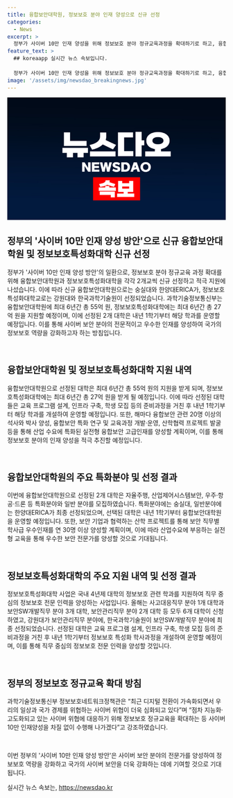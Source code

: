 ```yaml
---
title: 융합보안대학원, 정보보호 분야 인재 양성으로 신규 선정
categories:
  - News
excerpt: >
  정부가 사이버 10만 인재 양성을 위해 정보보호 분야 정규교육과정을 확대하기로 하고, 융합보안대학원과 정보보호특성화대학을 각각 2개교씩 선정했다. 융합보안대학원으로는 숭실대와 한양대ERICA, 정보보호특성화대학으로는 강원대와 한국과학기술원이 지원을 받는다. 선정된 대학에는 총 55억 원 또는 27억 원의 지원이 예정되어 있으며, 이를 통해 다양한 ICT 융합 산업 분야로의 보안 위협 대응과 인재 양성이 강화될 것으로 기대된다.
feature_text: >
  ## koreaapp 실시간 뉴스 속보입니다.

  정부가 사이버 10만 인재 양성을 위해 정보보호 분야 정규교육과정을 확대하기로 하고, 융합보안대학원과 정보보호특성화대학을 각각 2개교씩 선정했다. 융합보안대학원으로는 숭실대와 한양대ERICA, 정보보호특성화대학으로는 강원대와 한국과학기술원이 지원을 받는다. 선정된 대학에는 총 55억 원 또는 27억 원의 지원이 예정되어 있으며, 이를 통해 다양한 ICT 융합 산업 분야로의 보안 위협 대응과 인재 양성이 강화될 것으로 기대된다.
image: '/assets/img/newsdao_breakingnews.jpg'
---
```


<p><img src="/assets/img/newsdao_breakingnews.jpg" alt="koreaapp 속보" /></p>

<h2 data-ke-size="size26">정부의 '사이버 10만 인재 양성 방안'으로 신규 융합보안대학원 및 정보보호특성화대학 신규 선정</h2>

<p>정부가 '사이버 10만 인재 양성 방안'의 일환으로, 정보보호 분야 정규교육 과정 확대를 위해 융합보안대학원과 정보보호특성화대학을 각각 2개교씩 신규 선정하고 적극 지원에 나섰습니다. 이에 따라 신규 융합보안대학원으로는 숭실대와 한양대ERICA가, 정보보호특성화대학교로는 강원대와 한국과학기술원이 선정되었습니다. 과학기술정보통신부는 융합보안대학원에 최대 6년간 총 55억 원, 정보보호특성화대학에는 최대 6년간 총 27억 원을 지원할 예정이며, 이에 선정된 2개 대학은 내년 1학기부터 해당 학과를 운영할 예정입니다. 이를 통해 사이버 보안 분야의 전문적이고 우수한 인재를 양성하여 국가의 정보보호 역량을 강화하고자 하는 방침입니다.</p>

<p data-ke-size="size16">&nbsp;</p>

<h2 data-ke-size="size24">융합보안대학원 및 정보보호특성화대학 지원 내역</h2>

<p>융합보안대학원으로 선정된 대학은 최대 6년간 총 55억 원의 지원을 받게 되며, 정보보호특성화대학에는 최대 6년간 총 27억 원을 받게 될 예정입니다. 이에 따라 선정된 대학들은 교육 프로그램 설계, 인프라 구축, 학생 모집 등의 준비과정을 거친 후 내년 1학기부터 해당 학과를 개설하여 운영할 예정입니다. 또한, 해마다 융합보안 관련 20명 이상의 석사와 박사 양성, 융합보안 특화 연구 및 교육과정 개발·운영, 산학협력 프로젝트 발굴 등을 통해 산업 수요에 특화된 실전형 융합보안 고급인재를 양성할 계획이며, 이를 통해 정보보호 분야의 인재 양성을 적극 추진할 예정입니다.</p>

<p data-ke-size="size16">&nbsp;</p>

<h2 data-ke-size="size24">융합보안대학원의 주요 특화분야 및 선정 결과</h2>

<p>이번에 융합보안대학원으로 선정된 2개 대학은 자율주행, 산업제어시스템보안, 우주·항공·드론 등 특화분야와 일반 분야를 모집하였습니다. 특화분야에는 숭실대, 일반분야에는 한양대ERICA가 최종 선정되었으며, 선택된 대학은 내년 1학기부터 융합보안대학원을 운영할 예정입니다. 또한, 보안 기업과 협력하는 산학 프로젝트를 통해 보안 직무별 학사급 우수인재를 연 30명 이상 양성할 계획이며, 이에 따라 산업수요에 부응하는 실전형 교육을 통해 우수한 보안 전문가를 양성할 것으로 기대됩니다.</p>

<p data-ke-size="size16">&nbsp;</p>

<h2 data-ke-size="size24">정보보호특성화대학의 주요 지원 내역 및 선정 결과</h2>

<p>정보보호특성화대학 사업은 국내 4년제 대학의 정보보호 관련 학과를 지원하여 직무 중심의 정보보호 전문 인력을 양성하는 사업입니다. 올해는 사고대응직무 분야 1개 대학과 보안SW개발직무 분야 3개 대학, 보안관리직무 분야 2개 대학 등 모두 6개 대학이 신청하였고, 강원대가 보안관리직무 분야에, 한국과학기술원이 보안SW개발직무 분야에 최종 선정되었습니다. 선정된 대학은 교육 프로그램 설계, 인프라 구축, 학생 모집 등의 준비과정을 거친 후 내년 1학기부터 정보보호 특성화 학사과정을 개설하여 운영할 예정이며, 이를 통해 직무 중심의 정보보호 전문 인력을 양성할 것입니다.</p>

<p data-ke-size="size16">&nbsp;</p>

<h2 data-ke-size="size24">정부의 정보보호 정규교육 확대 방침</h2>

<p>과학기술정보통신부 정보보호네트워크정책관은 “최근 디지털 전환이 가속화되면서 우리의 일상과 국가 경제를 위협하는 사이버 위협이 더욱 심화되고 있다”며 “점차 지능화·고도화되고 있는 사이버 위협에 대응하기 위해 정보보호 정규교육을 확대하는 등 사이버 10만 인재양성을 차질 없이 수행해 나가겠다”고 강조하였습니다.</p>

<p data-ke-size="size16">&nbsp;</p>

<p>이번 정부의 '사이버 10만 인재 양성 방안'은 사이버 보안 분야의 전문가를 양성하여 정보보호 역량을 강화하고 국가의 사이버 보안을 더욱 강화하는 데에 기여할 것으로 기대됩니다.</p>
실시간 뉴스 속보는, <a href="https://newsdao.kr" rel="dofollow">https://newsdao.kr</a>



